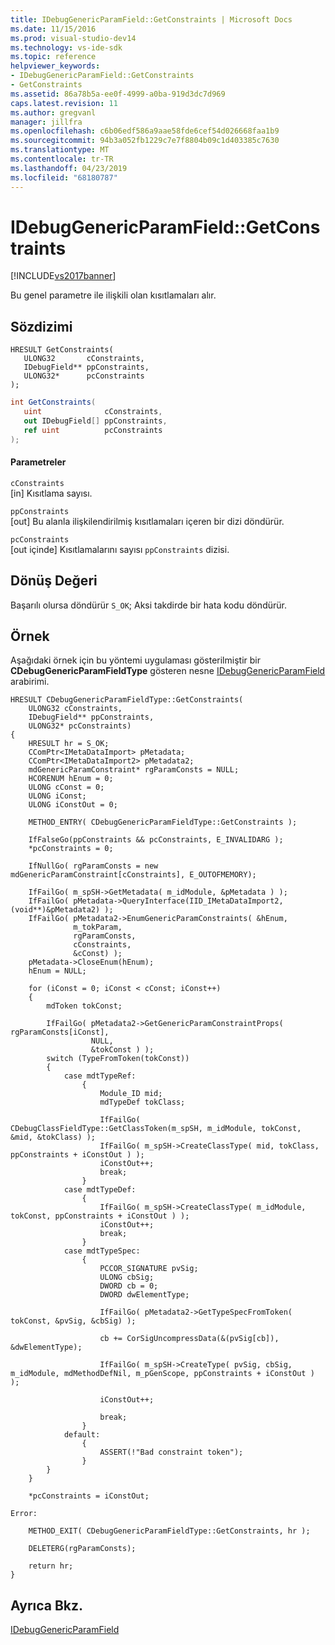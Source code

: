 ```yaml
---
title: IDebugGenericParamField::GetConstraints | Microsoft Docs
ms.date: 11/15/2016
ms.prod: visual-studio-dev14
ms.technology: vs-ide-sdk
ms.topic: reference
helpviewer_keywords:
- IDebugGenericParamField::GetConstraints
- GetConstraints
ms.assetid: 86a78b5a-ee0f-4999-a0ba-919d3dc7d969
caps.latest.revision: 11
ms.author: gregvanl
manager: jillfra
ms.openlocfilehash: c6b06edf586a9aae58fde6cef54d026668faa1b9
ms.sourcegitcommit: 94b3a052fb1229c7e7f8804b09c1d403385c7630
ms.translationtype: MT
ms.contentlocale: tr-TR
ms.lasthandoff: 04/23/2019
ms.locfileid: "68180787"
---
```

# <a name="idebuggenericparamfieldgetconstraints"></a>IDebugGenericParamField::GetConstraints
[!INCLUDE[vs2017banner](../../../includes/vs2017banner.md)]

Bu genel parametre ile ilişkili olan kısıtlamaları alır.  
  
## <a name="syntax"></a>Sözdizimi  
  
```cpp#  
HRESULT GetConstraints(  
   ULONG32       cConstraints,  
   IDebugField** ppConstraints,  
   ULONG32*      pcConstraints  
);  
```  
  
```csharp  
int GetConstraints(  
   uint              cConstraints,  
   out IDebugField[] ppConstraints,  
   ref uint          pcConstraints  
);  
```  
  
#### <a name="parameters"></a>Parametreler  
 `cConstraints`  
 [in] Kısıtlama sayısı.  
  
 `ppConstraints`  
 [out] Bu alanla ilişkilendirilmiş kısıtlamaları içeren bir dizi döndürür.  
  
 `pcConstraints`  
 [out içinde] Kısıtlamalarını sayısı `ppConstraints` dizisi.  
  
## <a name="return-value"></a>Dönüş Değeri  
 Başarılı olursa döndürür `S_OK`; Aksi takdirde bir hata kodu döndürür.  
  
## <a name="example"></a>Örnek  
 Aşağıdaki örnek için bu yöntemi uygulaması gösterilmiştir bir **CDebugGenericParamFieldType** gösteren nesne [IDebugGenericParamField](../../../extensibility/debugger/reference/idebuggenericparamfield.md) arabirimi.  
  
```cpp#  
HRESULT CDebugGenericParamFieldType::GetConstraints(  
    ULONG32 cConstraints,  
    IDebugField** ppConstraints,  
    ULONG32* pcConstraints)  
{  
    HRESULT hr = S_OK;  
    CComPtr<IMetaDataImport> pMetadata;  
    CComPtr<IMetaDataImport2> pMetadata2;  
    mdGenericParamConstraint* rgParamConsts = NULL;  
    HCORENUM hEnum = 0;  
    ULONG cConst = 0;  
    ULONG iConst;  
    ULONG iConstOut = 0;  
  
    METHOD_ENTRY( CDebugGenericParamFieldType::GetConstraints );  
  
    IfFalseGo(ppConstraints && pcConstraints, E_INVALIDARG );  
    *pcConstraints = 0;  
  
    IfNullGo( rgParamConsts = new mdGenericParamConstraint[cConstraints], E_OUTOFMEMORY);  
  
    IfFailGo( m_spSH->GetMetadata( m_idModule, &pMetadata ) );  
    IfFailGo( pMetadata->QueryInterface(IID_IMetaDataImport2, (void**)&pMetadata2) );  
    IfFailGo( pMetadata2->EnumGenericParamConstraints( &hEnum,  
              m_tokParam,  
              rgParamConsts,  
              cConstraints,  
              &cConst) );  
    pMetadata->CloseEnum(hEnum);  
    hEnum = NULL;  
  
    for (iConst = 0; iConst < cConst; iConst++)  
    {  
        mdToken tokConst;  
  
        IfFailGo( pMetadata2->GetGenericParamConstraintProps( rgParamConsts[iConst],  
                  NULL,  
                  &tokConst ) );  
        switch (TypeFromToken(tokConst))  
        {  
            case mdtTypeRef:  
                {  
                    Module_ID mid;  
                    mdTypeDef tokClass;  
  
                    IfFailGo( CDebugClassFieldType::GetClassToken(m_spSH, m_idModule, tokConst, &mid, &tokClass) );  
                    IfFailGo( m_spSH->CreateClassType( mid, tokClass, ppConstraints + iConstOut ) );  
                    iConstOut++;  
                    break;  
                }  
            case mdtTypeDef:  
                {  
                    IfFailGo( m_spSH->CreateClassType( m_idModule, tokConst, ppConstraints + iConstOut ) );  
                    iConstOut++;  
                    break;  
                }  
            case mdtTypeSpec:  
                {  
                    PCCOR_SIGNATURE pvSig;  
                    ULONG cbSig;  
                    DWORD cb = 0;  
                    DWORD dwElementType;  
  
                    IfFailGo( pMetadata2->GetTypeSpecFromToken( tokConst, &pvSig, &cbSig) );  
  
                    cb += CorSigUncompressData(&(pvSig[cb]), &dwElementType);  
  
                    IfFailGo( m_spSH->CreateType( pvSig, cbSig, m_idModule, mdMethodDefNil, m_pGenScope, ppConstraints + iConstOut ) );  
  
                    iConstOut++;  
  
                    break;  
                }  
            default:  
                {  
                    ASSERT(!"Bad constraint token");  
                }  
        }  
    }  
  
    *pcConstraints = iConstOut;  
  
Error:  
  
    METHOD_EXIT( CDebugGenericParamFieldType::GetConstraints, hr );  
  
    DELETERG(rgParamConsts);  
  
    return hr;  
}  
```  
  
## <a name="see-also"></a>Ayrıca Bkz.  
 [IDebugGenericParamField](../../../extensibility/debugger/reference/idebuggenericparamfield.md)
